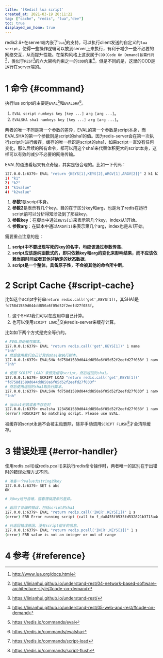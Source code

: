 ```yaml
---
title: '[Redis] lua script'
created_at: 2021-03-19 20:11:22
tag: ["cache", "redis", "lua","dev"]
toc: true
displayed_on_home: true
---
```


redis2.6+在server端内嵌了`lua`[^lua]的支持，可以执行client发送的自定义的`lua script`，使得一些操作逻辑可以放到server上来执行，有利于减少一些不必要的网络交互，从而提升性能。在架构风格上这隶属于`COD(Code On Demand)按需代码`[^cod]，类似于`REST`[^rest]的六大架构约束之一的`COD`约束[^rest-cod]，但是不同的是，这里的COD是运行在server端的。

# 1 命令 {#command}

执行lua script的主要是`EVAL`[^command-eval]和`EVALSHA`[^command-evalsha]。
1. `EVAL script numkeys key [key ...] arg [arg ...]`。
2. `EVALSHA sha1 numkeys key [key ...] arg [arg ...]`。

两者的唯一不同是第一个参数的差异，EVAL的第一个参数是script本身，而EVALSHA的第一个参数则是script的sha1的值。因为redis-server会在第一次执行script时进行缓存，缓存的唯一标识是script的sha1，如果script一直没有任何变化，那么后续的所有命令，都可以用这个sha1来代替体积更大的script本身，这样可以有效的减少不必要的网络传输。

EVAL的语法看起来有点奇怪，其实是很合理的。比如一下代码：
```sh
127.0.0.1:6379> EVAL "return {KEYS[1],KEYS[2],ARGV[1],ARGV[2]}" 2 k1 k2 k1value k2value
1) "k1"
2) "k2"
3) "k1value"
4) "k2value"
```
1. **参数1**是script本身。
2. **参数2**是表示有几个key。目的在于区分key和arg，也是为了redis在运行script前可以分析得知涉及到了那些key。
3. **参数key**：在脚本中通过`KEYS[1]`来表示第几个key，index从1开始。
4. **参数arg**：在脚本中通过`ARGV[1]`来表示第几个arg，index也是从1开始。

需要重点注意的是：
1. **script中不要出现写死的key的名字，均应该通过参数传递**。
2. **script应该是纯函数式的，即只依赖key和arg的变化来影响结果，而不应该依赖当前时间或者其他非确定的状态数据**。
3. **script是一个整体，具备原子性，不会被其他的命令所中断**。

# 2 Script Cache {#script-cache}

比如这个script字符串`return redis.call('get',KEYS[1])`，其SHA1是`fd758d1589d044dd850a6f05d52f2eefd27f033f`。
1. 这个SHA1我们可以在应用中自己计算。
2. 也可以使用`SCRIPT LOAD`[^command-script-load]交由redis-server来缓存计算。
  
比如如下两个方式是完全等价的。
```sh
# EVAL自动缓存脚本。
127.0.0.1:6379> EVAL "return redis.call('get',KEYS[1])" 1 name
"lnh"
# 然后使用我们自己计算的sha1取执行脚本。
127.0.0.1:6379> EVALSHA fd758d1589d044dd850a6f05d52f2eefd27f033f 1 name
"lnh"

# 使用`SCRIPT LOAD`来预先缓存script，然后返回的sha1。
127.0.0.1:6379> SCRIPT LOAD "return redis.call('get',KEYS[1])"
"fd758d1589d044dd850a6f05d52f2eefd27f033f"
# 然后使用返回的sha1取执行脚本。
127.0.0.1:6379> EVALSHA fd758d1589d044dd850a6f05d52f2eefd27f033f 1 name
"lnh"

# 当sha1无效或者不存在时
127.0.0.1:6379> evalsha 1234561589d044dd850a6f05d52f2eefd27f033f 1 name
(error) NOSCRIPT No matching script. Please use EVAL.
```

被缓存的script永远不会被主动删除，除非手动调用`SCRIPT FLUSH`[^command-script-flush]才会清除缓存。

# 3 错误处理 {#error-handler}

使用redis.call()或redis.pcall()来执行redis命令操作时，两者唯一的区别在于出错时的错误处理方式不同。
```sh
# 准备一个value为string的key
127.0.0.1:6379> SET s abc
OK

# 对key进行自增，查看错误提示的差异。

# 返回了详细的错误，包括script的sha1
127.0.0.1:6379> EVAL "return redis.call('INCR',KEYS[1])" 1 s
(error) ERR Error running script (call to f_da8455f0535fd532821b3713a4eccd80fc4b8457): @user_script:1: ERR value is not an integer or out of range

# 只返回错误原因，没有script相关的信息。
127.0.0.1:6379> EVAL "return redis.pcall('INCR',KEYS[1])" 1 s
(error) ERR value is not an integer or out of range
``` 

# 4 参考 {#reference}

[^lua]:<http://www.lua.org/docs.html>
[^ldb]:<https://redis.io/topics/ldb>
[^cod]:<https://linianhui.github.io/understand-rest/04-network-based-software-architecture-style/#code-on-demand>
[^rest]:<https://linianhui.github.io/understand-rest/>
[^rest-cod]:<https://linianhui.github.io/understand-rest/05-web-and-rest/#code-on-demand>

[^command-eval]:<https://redis.io/commands/eval>
[^command-evalsha]:<https://redis.io/commands/evalsha>
[^command-script-load]:<https://redis.io/commands/script-load>
[^command-script-kill]:<https://redis.io/commands/script-kill>
[^command-script-debug]:<https://redis.io/commands/script-debug>
[^command-script-exists]:<https://redis.io/commands/script-exists>
[^command-script-flush]:<https://redis.io/commands/script-flush>